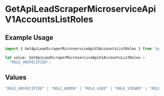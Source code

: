# GetApiLeadScraperMicroserviceApiV1AccountsListRoles

## Example Usage

```typescript
import { GetApiLeadScraperMicroserviceApiV1AccountsListRoles } from "oppulence-backend-sdk/models/operations";

let value: GetApiLeadScraperMicroserviceApiV1AccountsListRoles =
  "ROLE_UNSPECIFIED";
```

## Values

```typescript
"ROLE_UNSPECIFIED" | "ROLE_ADMIN" | "ROLE_USER" | "ROLE_VIEWER" | "ROLE_MANAGER"
```